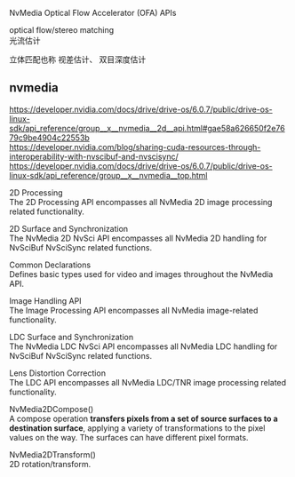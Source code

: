 NvMedia Optical Flow Accelerator (OFA) APIs


optical flow/stereo matching   
光流估计   

立体匹配也称 视差估计、 双目深度估计

## nvmedia  

https://developer.nvidia.com/docs/drive/drive-os/6.0.7/public/drive-os-linux-sdk/api_reference/group__x__nvmedia__2d__api.html#gae58a626650f2e7679c9be4904c22553b   
https://developer.nvidia.com/blog/sharing-cuda-resources-through-interoperability-with-nvscibuf-and-nvscisync/   
https://developer.nvidia.com/docs/drive/drive-os/6.0.7/public/drive-os-linux-sdk/api_reference/group__x__nvmedia__top.html  

2D Processing   
The 2D Processing API encompasses all NvMedia 2D image processing related functionality.

2D Surface and Synchronization    
The NvMedia 2D NvSci API encompasses all NvMedia 2D handling for NvSciBuf NvSciSync related functions.

Common Declarations    
Defines basic types used for video and images throughout the NvMedia API.

Image Handling API    
The Image Processing API encompasses all NvMedia image-related functionality.

LDC Surface and Synchronization    
The NvMedia LDC NvSci API encompasses all NvMedia LDC handling for NvSciBuf NvSciSync related functions.

Lens Distortion Correction      
The LDC API encompasses all NvMedia LDC/TNR image processing related functionality.

  
NvMedia2DCompose()     
A compose operation **transfers pixels from a set of source surfaces to a destination surface**, applying a variety of transformations to the pixel values on the way. The surfaces can have different pixel formats.  

NvMedia2DTransform()    
2D rotation/transform.

 
